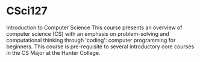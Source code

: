 # CSci127
Introduction to Computer Science
This course presents an overview of computer science (CS) with an emphasis on problem-solving and computational thinking through 'coding': computer programming for beginners. This course is pre-requisite to several introductory core courses in the CS Major at the Hunter College.
